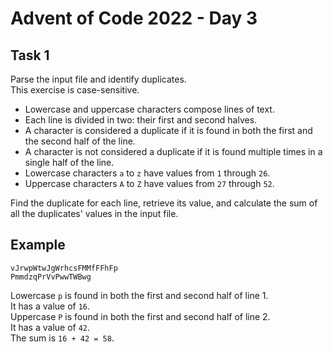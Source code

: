 # Advent of Code 2022 - Day 3

## Task 1

Parse the input file and identify duplicates.\
This exercise is case-sensitive.

* Lowercase and uppercase characters compose lines of text.
* Each line is divided in two: their first and second halves.
* A character is considered a duplicate if it is found in both the first and the
second half of the line.
* A character is not considered a duplicate if it is found multiple times in
a single half of the line.
* Lowercase characters `a` to `z` have values from `1` through `26`.
* Uppercase characters `A` to `Z` have values from `27` through `52`.

Find the duplicate for each line, retrieve its value, and calculate the sum
of all the duplicates' values in the input file.

## Example

```
vJrwpWtwJgWrhcsFMMfFFhFp
PmmdzqPrVvPwwTWBwg
```
Lowercase `p` is found in both the first and second half of line 1.\
It has a value of `16`.\
Uppercase `P` is found in both the first and second half of line 2.\
It has a value of `42`.\
The sum is `16 + 42 = 58`.
